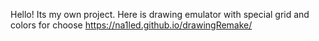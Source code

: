 Hello! Its my own project.
Here is drawing emulator with special grid and colors for choose
https://na1led.github.io/drawingRemake/
